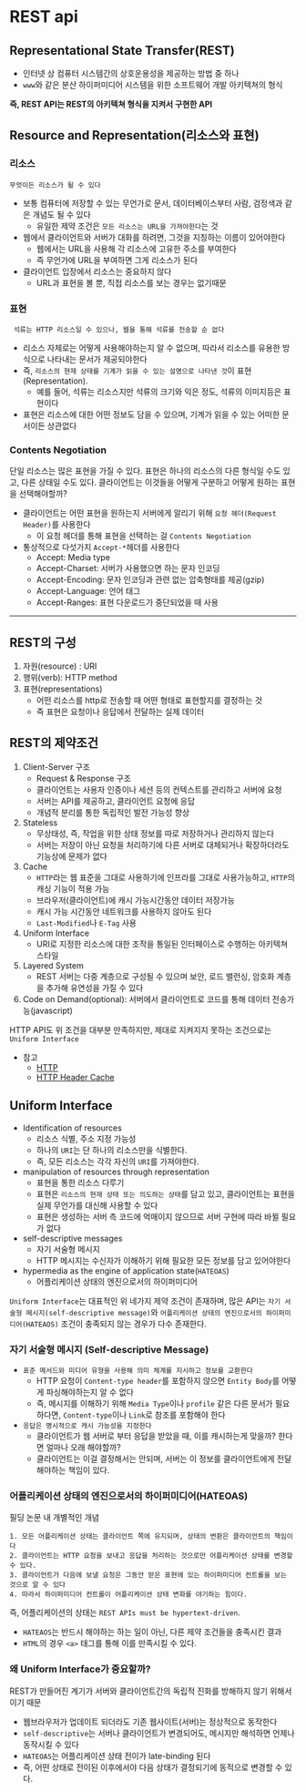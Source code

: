 # REST api

## Representational State Transfer(REST)

- 인터넷 상 컴퓨터 시스템간의 상호운용성을 제공하는 방법 중 하나
- `www`와 같은 분산 하이퍼미디어 시스템을 위한 소프트웨어 개발 아키텍쳐의 형식

**즉, REST API는 REST의 아키텍쳐 형식을 지켜서 구현한 API**

## Resource and Representation(리소스와 표현)

### 리소스

`무엇이든 리소스가 될 수 있다`

- 보통 컴퓨터에 저장할 수 있는 무언가로 문서, 데이터베이스부터 사람, 검정색과 같은 개념도 될 수 있다
  - 유일한 제약 조건은 `모든 리소스는 URL을 가져야한다`는 것
- 웹에서 클라이언트와 서버가 대화를 하려면, 그것을 지칭하는 이름이 있어야한다
  - 웹에서는 URL을 사용해 각 리소스에 고유한 주소를 부여한다
  - 즉 무언가에 URL을 부여하면 그게 리소스가 된다
- 클라이언트 입장에서 리소스는 중요하지 않다
  - URL과 표현을 볼 뿐, 직접 리소스를 보는 경우는 없기때문

### 표현

` 석류는 HTTP 리소스일 수 있으나, 웹을 통해 석류를 전송할 순 없다`

- 리소스 자체로는 어떻게 사용해야하는지 알 수 없으며, 따라서 리소스를 유용한 방식으로 나타내는 문서가 제공되야한다
- 즉, `리소스의 현재 상태를 기계가 읽을 수 있는 설명으로 나타낸 것`이 표현(Representation). 
  - 예를 들어, 석류는 리소스지만 석류의 크기와 익은 정도, 석류의 이미지등은 표현이다
- 표현은 리소스에 대한 어떤 정보도 담을 수 있으며, 기계가 읽을 수 있는 어떠한 문서이든 상관없다

### Contents Negotiation

단일 리소스는 많은 표현을 가질 수 있다. 표현은 하나의 리소스의 다른 형식일 수도 있고, 다른 상태일 수도 있다.
클라이언트는 이것들을 어떻게 구분하고 어떻게 원하는 표현을 선택해야할까?

- 클라이언트는 어떤 표현을 원하는지 서버에게 알리기 위해 `요청 헤더(Request Header)`를 사용한다
  - 이 요청 헤더를 통해 표현을 선택하는 걸 `Contents Negotiation`
- 통상적으로 다섯가지 `Accept-*`헤더를 사용한다
  - Accept: Media type
  - Accept-Charset: 서버가 사용했으면 하는 문자 인코딩
  - Accept-Encoding: 문자 인코딩과 관련 없는 압축형태를 제공(gzip)
  - Accept-Language: 언어 태그 
  - Accept-Ranges: 표현 다운로드가 중단되었을 때 사용
---

## REST의 구성

1. 자원(resource) : URI
2. 행위(verb): HTTP method
3. 표현(representations)
   - 어떤 리소스를 http로 전송할 때 어떤 형태로 표현할지를 결정하는 것
   - 즉 표현은 요청이나 응답에서 전달하는 실제 데이터

## REST의 제약조건

1. Client-Server 구조
   - Request & Response 구조
   - 클라이언트는 사용자 인증이나 세션 등의 컨텍스트를 관리하고 서버에 요청
   - 서버는 API를 제공하고, 클라이언트 요청에 응답
   - 개념적 분리를 통한 독립적인 발전 가능성 향상
2. Stateless
   - 무상태성, 즉, 작업을 위한 상태 정보를 따로 저장하거나 관리하지 않는다
   - 서버는 저장이 아닌 요청을 처리하기에 다른 서버로 대체되거나 확장하더라도 기능상에 문제가 없다
3. Cache
   - `HTTP`라는 웹 표준을 그대로 사용하기에 인프라를 그대로 사용가능하고, `HTTP`의 캐싱 기능이 적용 가능
   - 브라우저(클라이언트)에 캐시 가능시간동안 데이터 저장가능
   - 캐시 가능 시간동안 네트워크를 사용하지 않아도 된다
   - `Last-Modified`나 `E-Tag` 사용
4. Uniform Interface
   - URI로 지정한 리소스에 대한 조작을 통일된 인터페이스로 수행하는 아키텍쳐 스타일
5. Layered System
   - REST 서버는 다중 계층으로 구성될 수 있으며 보안, 로드 밸런싱, 암호화 계층을 추가해 유연성을 가질 수 있다
6. Code on Demand(optional): 서버에서 클라이언트로 코드를 통해 데이터 전송가능(javascript)

HTTP API도 위 조건을 대부분 만족하지만, 제대로 지켜지지 못하는 조건으로는 `Uniform Interface`

- 참고
  - [HTTP](../lecture_note/03_http.md)
  - [HTTP Header Cache](../lecture_note/07_http_header_cache.md)

## Uniform Interface

- Identification of resources
  - 리소스 식별, 주소 지정 가능성
  - 하나의 `URI`는 단 하나의 리소스만을 식별한다.
  - 즉, 모든 리소스는 각각 자신의 `URI`를 가져야한다.
- manipulation of resources through representation
  - 표현을 통한 리소스 다루기
  - 표현은 `리소스의 현재 상태 또는 의도하는 상태`를 담고 있고, 클라이언트는 표현을 실제 무언가를 대신해 사용할 수 있다
  - 표현은 생성하는 서버 측 코드에 억매이지 않으므로 서버 구현에 따라 바뀔 필요가 없다
- self-descriptive messages
  - 자기 서술형 메시지
  - HTTP 메시지는 수신자가 이해하기 위해 필요한 모든 정보를 담고 있어야한다
- hypermedia as the engine of application state(`HATEOAS`)
  - 어플리케이션 상태의 엔진으로서의 하이퍼미디어

`Uniform Interface`는 대표적인 위 네가지 제약 조건이 존재하며, 많은 API는 `자기 서술형 메시지(self-descriptive message)`와 
`어플리케이션 상태의 엔진으로서의 하이퍼미디어(HATEAOS)` 조건이 충족되지 않는 경우가 다수 존재한다.

### 자기 서술형 메시지 (Self-descriptive Message)

- `표준 메서드와 미디어 유형을 사용해 의미 체계를 지시하고 정보를 교환한다`  
  - HTTP 요청이 `Content-type header`를 포함하지 않으면 `Entity Body`를 어떻게 파싱해야하는지 알 수 없다 
  - 즉, 메시지를 이해하기 위해 `Media Type`이나 `profile` 같은 다른 문서가 필요하다면, `Content-type`이나 `Link`로 참조를 포함해야 한다
- `응답은 명시적으로 캐시 가능성을 지정한다`
  - 클라이언트가 웹 서버로 부터 응답을 받았을 때, 이를 캐시하는게 맞을까? 한다면 얼마나 오래 해야할까?
  - 클라이언트는 이걸 결정해서는 안되며, 서버는 이 정보를 클라이언트에게 전달해야하는 책임이 있다.

### 어플리케이션 상태의 엔진으로서의 하이퍼미디어(HATEOAS)

필딩 논문 내 개별적인 개념
```text
1. 모든 어플리케이션 상태는 클라이언트 쪽에 유지되며, 상태의 변환은 클라이언트의 책임이다
2. 클라이언트는 HTTP 요청을 보내고 응답을 처리하는 것으로만 어플리케이션 상태를 변경할 수 있다.
3. 클라이언트가 다음에 보낼 요청은 그동안 받은 표현에 있는 하이퍼미디어 컨트롤을 보는 것으로 알 수 있다
4. 따라서 하이퍼미디어 컨트롤이 어플리케이션 상태 변화를 야기하는 힘이다.
```

즉, 어플리케이션의 상태는 `REST APIs must be hypertext-driven`.
- `HATEAOS`는 반드시 해야하는 하는 일이 아닌, 다른 제약 조건들을 충족시킨 결과
- `HTML`의 경우 `<a>` 태그를 통해 이를 만족시킬 수 있다.

### 왜 Uniform Interface가 중요할까?

REST가 만들어진 계기가 서버와 클라이언트간의 독립적 진화를 방해하지 않기 위해서이기 때문
- 웹브라우저가 업데이트 되더라도 기존 웹사이트(서버)는 정상적으로 동작한다
- `self-descriptive`는 서버나 클라이언트가 변경되어도, 메시지만 해석하면 언제나 동작시킬 수 있다
- `HATEOAS`는 어플리케이션 상태 전이가 late-binding 된다
- 즉, 어떤 상태로 전이된 이후에서야 다음 상태가 결정되기에 동적으로 변경할 수 있다.